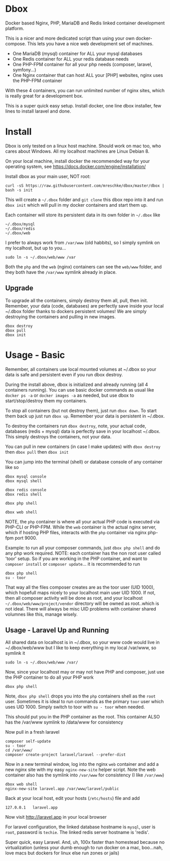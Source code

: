 # Dbox

Docker based Nginx, PHP, MariaDB and Redis linked container development platform.

This is a nicer and more dedicated script than using your own docker-compose.
This lets you have a nice web development set of machines.

* One MariaDB (mysql) container for ALL your mysql databases
* One Redis container for ALL your redis database needs
* One PHP-FPM container for all your php needs (composer, laravel, symfony...)
* One Nginx container that can host ALL your [PHP] websites, nginx uses the PHP-FPM container

With these 4 containers, you can run unlimited number of nginx sites, which is really great for a development box.


This is a super quick easy setup.  Install docker, one line dbox installer, few lines to install laravel and done.




# Install

Dbox is only tested on a linux host machine.  Should work on mac too, who cares about Windows.  All my localhost machines are Linux Debian 8.

On your local machine, install docker the recommended way for your operating system, see https://docs.docker.com/engine/installation/

Install dbox as your main user, NOT root:

	curl -sS https://raw.githubusercontent.com/mreschke/dbox/master/dbox | bash -s init

This will create a `~/.dbox` folder and `git clone` this dbox repo into it and run `dbox init` which will pull in my docker containers and start them up.

Each container will store its persistent data in its own folder in `~/.dbox` like

	~/.dbox/mysql
	~/.dbox/redis
	~/.dbox/web

I prefer to always work from `/var/www` (old habbits), so I simply symlink on my localhost, but up to you...

	sudo ln -s ~/.dbox/web/www /var

Both the `php` and the `web` (nginx) containers can see the `web/www` folder, and they both have the `/var/www` symlink already in place.


## Upgrade

To upgrade all the containers, simply destroy them all, pull, then init.
Remember, your data (code, databases) are perfectly save inside your local ~/.dbox folder thanks to dockers persistent volumes!  We are simply destroying the containers and pulling in new images.

	dbox destroy
	dbox pull
	dbox init



# Usage - Basic

Remember, all containers use local mounted volumes at ~/.dbox so your data is safe and persistent even if you run dbox destroy.

During the install above, dbox is initialized and already running (all 4 containers running).
You can use basic docker commands as usual like `docker ps -a` or `docker images -a` as needed, but use dbox to start/stop/destroy them my containers.

To stop all containers (but not destroy them), just run `dbox down`.  To start them back up just run `dbox up`.  Remember your data is persistent in ~/.dbox.

To destroy the containers run `dbox destroy`, note, your actual code, databases (redis + mysql) data is perfectly save in your localhost ~/.dbox.
This simply destroys the containers, not your data.

You can pull in new containers (in case I make updates) with `dbox destroy` then `dbox pull` then `dbox init`

You can jump into the terminal (shell) or database console of any container like so

	dbox mysql console
	dbox mysql shell

	dbox redis console
	dbox redis shell

	dbox php shell

	dbox web shell

NOTE, the `php` container is where all your actual PHP code is executed via PHP-CLI or PHP-FPM.  While the `web` container is the actual
nginx server, which if hosting PHP files, interacts with the `php` container via nginx php-fpm port 9000.

Example: to run all your composer commands, just `dbox php shell` and do any php work required.  NOTE: each container has the non root user
called 'toor' setup.  So if you are working in the PHP container, and want to `composer install` or `composer update`... it is recommended to run

	dbox php shell
	su - toor

That way all the files composer creates are as the toor user (UID 1000), which hopefull maps nicely to your localhost main user UID 1000.  If not, then all composer activity 
will be done as root, and your localhost `~/.dbox/web/www/project/vendor` directory will be owned as root..which is not ideal.
There will always be misc UID problems with container shared volumnes like this, manage wisely.


## Usage - Laravel Up and Running

All shared data on localhost is in ~/.dbox, so your www code would live in ~/.dbox/web/www but I like to keep everything in my local /var/www, so symlink it

	sudo ln -s ~/.dbox/web/www /var/

Now, since your localhost may or may not have PHP and composer, just use the PHP container to do all your PHP work

	dbox php shell

Note, `dbox php shell` drops you into the `php` containers shell as the `root` user.  Sometimes it is ideal to run commands as the primary `toor` user which uses UID 1000.
Simply switch to toor with `su - toor` when needed.

This should put you in the PHP container as the root.  This container ALSO has the /var/www symlink to /data/www for consistency

Now pull in a fresh laravel

	composer self-update
	su - toor
	cd /var/www/
	composer create-project laravel/laravel --prefer-dist

Now in a new terminal window, log into the nginx `web` container and add a new nginx site with my easy `nginx-new-site` helper script.
Note the web container also has the symlink into `/var/www` for consistency (I like `/var/www`)

	dbox web shell
	nginx-new-site laravel.app /var/www/laravel/public

Back at your local host, edit your hosts (`/etc/hosts`) file and add

	127.0.0.1	laravel.app

Now visit http://laravel.app in your local browser

For laravel configuration, the linked database hostname is `mysql`, user is `root`, password is `techie`. The linked redis server hostname is 'redis'.

Super quick, easy Laravel.  And, uh, 100x faster than homestead because no virtualization (unless your dumb enough to run docker on a mac, boo...nah, love macs but dockers for linux else run zones or jails)





